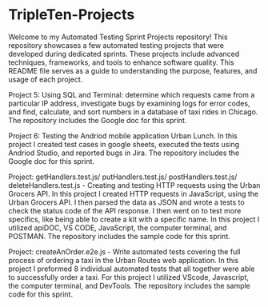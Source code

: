 # TripleTen-Projects

Welcome to my Automated Testing Sprint Projects repository! This repository showcases a few automated testing projects that were developed during dedicated sprints. These projects include advanced techniques, frameworks, and tools to enhance software quality. This README file serves as a guide to understanding the purpose, features, and usage of each project. 

Project 5: Using SQL and Terminal: determine which requests came from a particular IP address, investigate bugs by examining logs for error codes, and find, calculate, and sort numbers in a database of taxi rides in Chicago. The repository includes the Google doc for this sprint. 

Project 6: Testing the Andriod mobile application Urban Lunch. 
In this project I created test cases in google sheets, executed the tests using Andriod Studio, and reported bugs in Jira. The repository includes the Google doc for this sprint. 

Project: getHandlers.test.js/ putHandlers.test.js/ postHandlers.test.js/ deleteHandlers.test.js - Creating and testing HTTP requests using the Urban Grocers API. 
In this project I created HTTP requests in JavaScript, using the Urban Grocers API. I then parsed the data as JSON and wrote a tests to check the status code of the API response. I then went on to test more specifics, like being able to create a kit with a specific name. In this project I utilized apiDOC, VS CODE, JavaScript, the computer terminal, and POSTMAN. The repository includes the sample code for this sprint. 

Project: createAnOrder.e2e.js - Write automated tests covering the full process of ordering a taxi in the Urban Routes web application. 
In this project I preformed 8 individual automated tests that all together were able to successfully order a taxi. For this project I utilized VScode, Javascript, the computer terminal, and DevTools. The repository includes the sample code for this sprint. 



